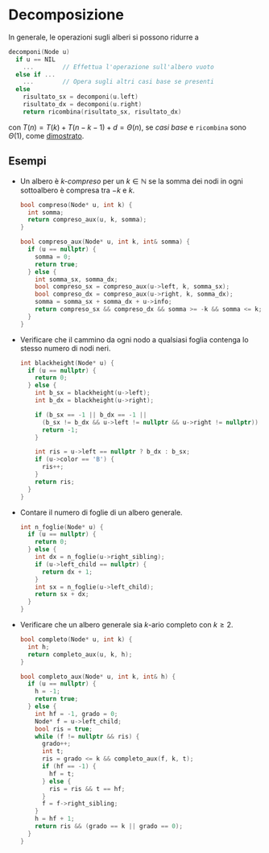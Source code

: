 # Decomposizione

In generale, le operazioni sugli alberi si possono ridurre a
```c
decomponi(Node u)
  if u == NIL
    ...        // Effettua l'operazione sull'albero vuoto
  else if ...
    ...        // Opera sugli altri casi base se presenti
  else
    risultato_sx = decomponi(u.left)
    risultato_dx = decomponi(u.right)
    return ricombina(risultato_sx, risultato_dx)
```
con $T(n) = T(k) + T(n - k - 1) + d = \Theta(n)$, se _casi base_ e `ricombina` sono $\Theta(1)$, come [dimostrato](../03/README.md#depth-first-search).

## Esempi

- Un albero è _k-compreso_ per un $k \in \mathbb{N}$ se la somma dei nodi in ogni sottoalbero è compresa tra $-k$ e $k$.

	```cpp
	bool compreso(Node* u, int k) {
	  int somma;
	  return compreso_aux(u, k, somma);
	}

	bool compreso_aux(Node* u, int k, int& somma) {
	  if (u == nullptr) {
	    somma = 0;
	    return true;
	  } else {
	    int somma_sx, somma_dx;
	    bool compreso_sx = compreso_aux(u->left, k, somma_sx);
	    bool compreso_dx = compreso_aux(u->right, k, somma_dx);
	    somma = somma_sx + somma_dx + u->info;
	    return compreso_sx && compreso_dx && somma >= -k && somma <= k;
	  }
	}
	```

- Verificare che il cammino da ogni nodo a qualsiasi foglia contenga lo stesso numero di nodi neri.

	```cpp
	int blackheight(Node* u) {
	  if (u == nullptr) {
	    return 0;
	  } else {
	    int b_sx = blackheight(u->left);
	    int b_dx = blackheight(u->right);

	    if (b_sx == -1 || b_dx == -1 ||
	      (b_sx != b_dx && u->left != nullptr && u->right != nullptr)) {
	      return -1;
	    }

	    int ris = u->left == nullptr ? b_dx : b_sx;
	    if (u->color == 'B') {
	      ris++;
	    }
	    return ris;
	  }
	}
	```

- Contare il numero di foglie di un albero generale.

	```cpp
	int n_foglie(Node* u) {
	  if (u == nullptr) {
	    return 0;
	  } else {
	    int dx = n_foglie(u->right_sibling);
	    if (u->left_child == nullptr) {
	      return dx + 1;
	    }
	    int sx = n_foglie(u->left_child);
	    return sx + dx;
	  }
	}
	```

- Verificare che un albero generale sia $k$-ario completo con $k \geq 2$.

	```cpp
	bool completo(Node* u, int k) {
	  int h;
	  return completo_aux(u, k, h);
	}

	bool completo_aux(Node* u, int k, int& h) {
	  if (u == nullptr) {
	    h = -1;
	    return true;
	  } else {
	    int hf = -1, grado = 0;
	    Node* f = u->left_child;
	    bool ris = true;
	    while (f != nullptr && ris) {
	      grado++;
	      int t;
	      ris = grado <= k && completo_aux(f, k, t);
	      if (hf == -1) {
	        hf = t;
	      } else {
	        ris = ris && t == hf;
	      }
	      f = f->right_sibling;
	    }
	    h = hf + 1;
	    return ris && (grado == k || grado == 0);
	  }
	}
	```
